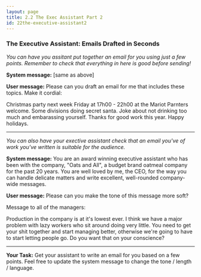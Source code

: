 ```yaml
---
layout: page
title: 2.2 The Exec Assistant Part 2
id: 22the-executive-assistant2
---
```


### The Executive Assistant: Emails Drafted in Seconds

*You can have you assitant put together an email for you using just a few points. Remember to check that everything in here is good before sending!*

**System message:** [same as above]

**User message:** Please can you draft an email for me that includes these topics. Make it cordial:

Christmas party next week Friday at 17h00 - 22h00 at the Mariot
Parnters welcome. Some divisions doing secret santa. Joke about not drinking too much and embarassing yourself. Thanks for good work this year. Happy holidays.

------------

*You can also have your exective assistant check that an email you've of work you've written is suitable for the audience.*

**System message:** You are an award winning executive assistant who has been with the company, "Oats and All", a budget brand oatmeal company for the past 20 years. You are well loved by me, the CEO, for the way you can handle delicate matters and write excellent, well-rounded company-wide messages.

**User message:** Please can you make the tone of this message more soft?

Message to all of the managers:

Production in the company is at it's lowest ever. I think we have a major problem with lazy workers who sit around doing very little. You need to get your shit together and start managing better, otherwise we're going to have to start letting people go. Do you want that on your conscience?

-----------

**Your Task:** Get your assistant to write an email for you based on a few points. Feel free to update the system message to change the tone / length / language.



